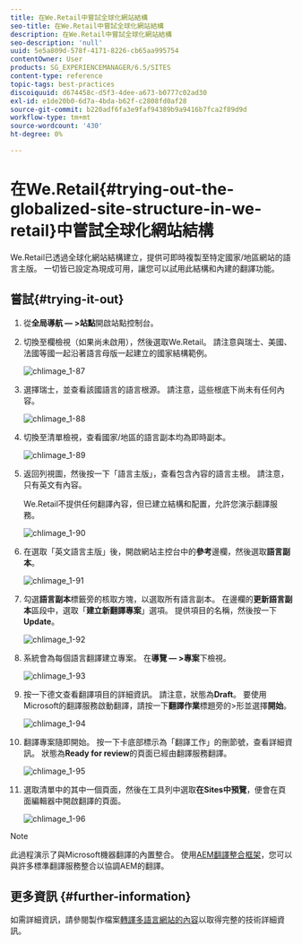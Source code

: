 ```yaml
---
title: 在We.Retail中嘗試全球化網站結構
seo-title: 在We.Retail中嘗試全球化網站結構
description: 在We.Retail中嘗試全球化網站結構
seo-description: 'null'
uuid: 5e5a809d-578f-4171-8226-cb65aa995754
contentOwner: User
products: SG_EXPERIENCEMANAGER/6.5/SITES
content-type: reference
topic-tags: best-practices
discoiquuid: d674458c-d5f3-4dee-a673-b0777c02ad30
exl-id: e1de20b0-6d7a-4bda-b62f-c2808fd0af28
source-git-commit: b220adf6fa3e9faf94389b9a9416b7fca2f89d9d
workflow-type: tm+mt
source-wordcount: '430'
ht-degree: 0%

---
```


# 在We.Retail{#trying-out-the-globalized-site-structure-in-we-retail}中嘗試全球化網站結構

We.Retail已透過全球化網站結構建立，提供可即時複製至特定國家/地區網站的語言主版。 一切皆已設定為現成可用，讓您可以試用此結構和內建的翻譯功能。

## 嘗試{#trying-it-out}

1. 從&#x200B;**全局導航 — >站點**&#x200B;開啟站點控制台。
1. 切換至欄檢視（如果尚未啟用），然後選取We.Retail。 請注意與瑞士、美國、法國等國一起沿著語言母版一起建立的國家結構範例。

   ![chlimage_1-87](assets/chlimage_1-87a.png)

1. 選擇瑞士，並查看該國語言的語言根源。 請注意，這些根底下尚未有任何內容。

   ![chlimage_1-88](assets/chlimage_1-88a.png)

1. 切換至清單檢視，查看國家/地區的語言副本均為即時副本。

   ![chlimage_1-89](assets/chlimage_1-89a.png)

1. 返回列視圖，然後按一下「語言主版」，查看包含內容的語言主根。 請注意，只有英文有內容。

   We.Retail不提供任何翻譯內容，但已建立結構和配置，允許您演示翻譯服務。

   ![chlimage_1-90](assets/chlimage_1-90a.png)

1. 在選取「英文語言主版」後，開啟網站主控台中的&#x200B;**參考**&#x200B;邊欄，然後選取&#x200B;**語言副本**。

   ![chlimage_1-91](assets/chlimage_1-91.png)

1. 勾選&#x200B;**語言副本**&#x200B;標籤旁的核取方塊，以選取所有語言副本。 在邊欄的&#x200B;**更新語言副本**&#x200B;區段中，選取「**建立新翻譯專案**」選項。 提供項目的名稱，然後按一下&#x200B;**Update**。

   ![chlimage_1-92](assets/chlimage_1-92.png)

1. 系統會為每個語言翻譯建立專案。 在&#x200B;**導覽 — >專案**&#x200B;下檢視。

   ![chlimage_1-93](assets/chlimage_1-93.png)

1. 按一下德文查看翻譯項目的詳細資訊。 請注意，狀態為&#x200B;**Draft**。 要使用Microsoft的翻譯服務啟動翻譯，請按一下&#x200B;**翻譯作業**&#x200B;標題旁的>形並選擇&#x200B;**開始**。

   ![chlimage_1-94](assets/chlimage_1-94.png)

1. 翻譯專案隨即開始。 按一下卡底部標示為「翻譯工作」的刪節號，查看詳細資訊。 狀態為&#x200B;**Ready for review**&#x200B;的頁面已經由翻譯服務翻譯。

   ![chlimage_1-95](assets/chlimage_1-95.png)

1. 選取清單中的其中一個頁面，然後在工具列中選取&#x200B;**在Sites中預覽**，便會在頁面編輯器中開啟翻譯的頁面。

   ![chlimage_1-96](assets/chlimage_1-96.png)

>[!NOTE]
>
>此過程演示了與Microsoft機器翻譯的內置整合。 使用[AEM翻譯整合框架](/help/sites-administering/translation.md)，您可以與許多標準翻譯服務整合以協調AEM的翻譯。

## 更多資訊 {#further-information}

如需詳細資訊，請參閱製作檔案[轉譯多語言網站的內容](/help/sites-administering/translation.md)以取得完整的技術詳細資訊。
